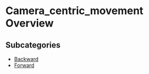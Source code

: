 # Camera_centric_movement Overview


## Subcategories

- [Backward](./backward/index.md)
- [Forward](./forward/index.md)